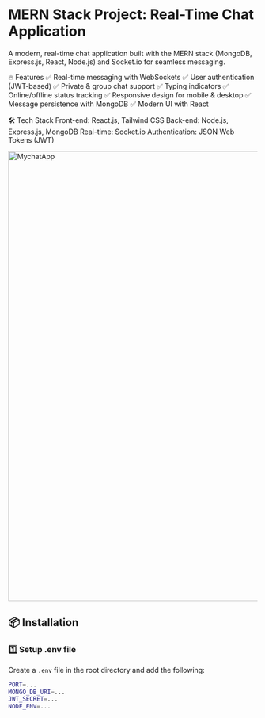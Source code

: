 <h1>MERN Stack Project: Real-Time Chat Application</h1>

A modern, real-time chat application built with the MERN stack (MongoDB, Express.js, React, Node.js) and Socket.io for seamless messaging.

🔥 Features
✅ Real-time messaging with WebSockets
✅ User authentication (JWT-based)
✅ Private & group chat support
✅ Typing indicators
✅ Online/offline status tracking
✅ Responsive design for mobile & desktop
✅ Message persistence with MongoDB
✅ Modern UI with React

🛠️ Tech Stack
Front-end: React.js, Tailwind CSS
Back-end: Node.js, Express.js, MongoDB
Real-time: Socket.io
Authentication: JSON Web Tokens (JWT)

<img width="908" alt="MychatApp" src="https://github.com/user-attachments/assets/30c83cb5-2076-4c9a-8ad8-c09605ebc621" />

## 📦 Installation  

### 1️⃣ Setup .env file  
Create a `.env` file in the root directory and add the following:  

```bash
PORT=...
MONGO_DB_URI=...
JWT_SECRET=...
NODE_ENV=...


